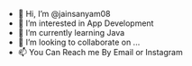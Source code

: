 - 👋 Hi, I’m @jainsanyam08
- 👀 I’m interested in App Development
- 🌱 I’m currently learning Java
- 💞️ I’m looking to collaborate on ...
- 📫 You Can Reach me By Email or Instagram

<!---
jainsanyam08/jainsanyam08 is a ✨ special ✨ repository because its `README.md` (this file) appears on your GitHub profile.
You can click the Preview link to take a look at your changes.
--->
